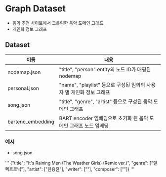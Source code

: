 # Graph Dataset

- 음악 추천 사이트에서 크롤링한 음악 도메인 그래프
- 개인화 정보 그래프

## Dataset
|이름|내용|
|------|---|
|nodemap.json|"title", "person" entity의 노드 ID가 매핑된 nodemap|
|personal.json|"name", "playlist" 등으로 구성된 임의의 사용자 별 개인화 정보 그래프|
|song.json|"title", "genre", "artist" 등으로 구성된 음악 도메인 그래프|
|bartenc_embedding|BART encoder 임베딩으로 초기화 된 음악 도메인 그래프 노드 임베딩|
### 예시
- song.json

'''
 {"title": "It's Raining Men (The Weather Girls) (Remix ver.)", "genre": ["일렉트로닉"], "artist": ["한용진"], "writer": [""], "composer": [""]}
'''
